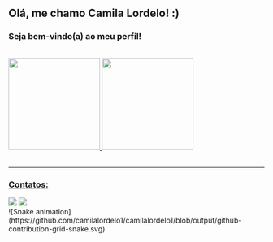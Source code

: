 ## Olá, me chamo Camila Lordelo! :) 
### Seja bem-vindo(a) ao meu perfil!
<br>
  <div>
    <a href="https://github.com/seu-usuário-aqui">
    <img height="180em" src="https://github-readme-stats.vercel.app/api/top-langs/?username=camilalordelo1&layout=compact&langs_count=7&theme=dracula"/>
    <img height="180em" src="https://github-readme-stats.vercel.app/api?username=camilalordelo1&show_icons=true&theme=dracula&include_all_commits=true&count_private=true"/>
  </div>
<br>
<hr>
  
  ### Contatos:
  <div>
    <a href = "mailto:camilalordelo15@gmail.com"><img src="https://img.shields.io/badge/Gmail-D14836?style=for-the-badge&logo=gmail&logoColor=white" target="_blank"></a>
    <a href="https://www.linkedin.com/in/camila-lordelo" target="_blank"><img src="https://img.shields.io/badge/-LinkedIn-%230077B5?style=for-the-badge&logo=linkedin&logoColor=white" target="_blank"></a>   
  </div>
  <div>
   ![Snake animation](https://github.com/camilalordelo1/camilalordelo1/blob/output/github-contribution-grid-snake.svg)
  </div>

